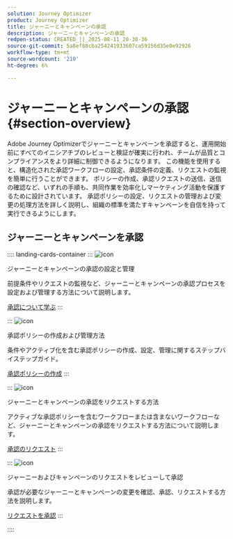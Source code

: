 ```yaml
---
solution: Journey Optimizer
product: Journey Optimizer
title: ジャーニーとキャンペーンの承認
description: ジャーニーとキャンペーンの承認
redpen-status: CREATED_||_2025-08-11_20-30-36
source-git-commit: 5a8ef88cba254241933607ca59156d35e0e92926
workflow-type: tm+mt
source-wordcount: '210'
ht-degree: 6%

---
```



# ジャーニーとキャンペーンの承認{#section-overview}

Adobe Journey Optimizerでジャーニーとキャンペーンを承認すると、運用開始前にすべてのイニシアチブのレビューと検証が確実に行われ、チームが品質とコンプライアンスをより詳細に制御できるようになります。 この機能を使用すると、構造化された承認ワークフローの設定、承認条件の定義、リクエストの監視を簡単に行うことができます。 ポリシーの作成、承認リクエストの送信、送信の確認など、いずれの手順も、共同作業を効率化しマーケティング活動を保護するために設計されています。 承認ポリシーの設定、リクエストの管理および変更の処理方法を詳しく説明し、組織の標準を満たすキャンペーンを自信を持って実行できるようにします。

## ジャーニーとキャンペーンを承認

:::: landing-cards-container
:::
![icon](https://cdn.experienceleague.adobe.com/icons/book.svg?lang=ja)

ジャーニーとキャンペーンの承認の設定と管理

前提条件やリクエストの監視など、ジャーニーとキャンペーンの承認プロセスを設定および管理する方法について説明します。

[承認について学ぶ](../using/test-approve/gs-approval.md)
:::

:::
![icon](https://cdn.experienceleague.adobe.com/icons/gear.svg?lang=ja)

承認ポリシーの作成および管理方法

条件やアクティブ化を含む承認ポリシーの作成、設定、管理に関するステップバイステップガイド。

[承認ポリシーの作成](../using/test-approve/approval-policies.md)
:::

:::
![icon](https://cdn.experienceleague.adobe.com/icons/list-check.svg?lang=ja)

ジャーニーとキャンペーンの承認をリクエストする方法

アクティブな承認ポリシーを含むワークフローまたは含まないワークフローなど、ジャーニーとキャンペーンの承認をリクエストする方法について説明します。

[承認のリクエスト](../using/test-approve/request-approval.md)
:::

:::
![icon](https://cdn.experienceleague.adobe.com/icons/shield-halved.svg?lang=ja)

ジャーニーおよびキャンペーンのリクエストをレビューして承認

承認が必要なジャーニーとキャンペーンの変更を確認、承認、リクエストする方法を説明します。

[リクエストを承認](../using/test-approve/review-approve-request.md)
:::

::::
